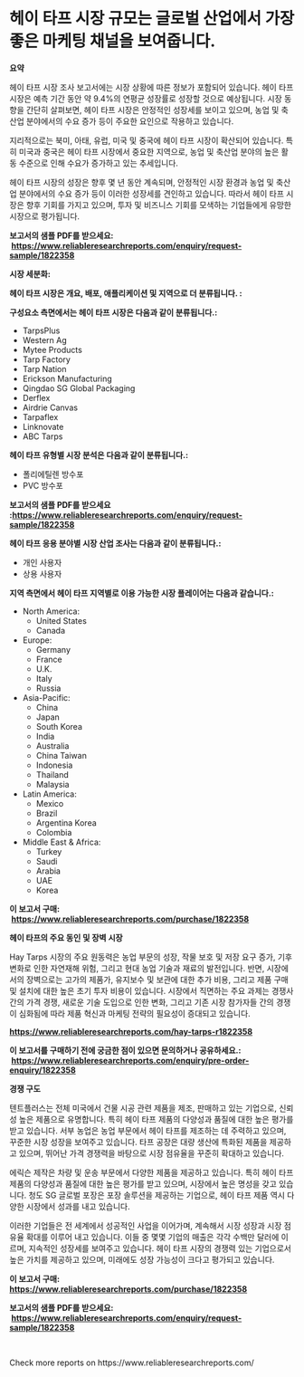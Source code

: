 <p><h1>헤이 타프 시장 규모는 글로벌 산업에서 가장 좋은 마케팅 채널을 보여줍니다.</h1></p><p><strong>요약</strong></p>
<p><p>헤이 타프 시장 조사 보고서에는 시장 상황에 따른 정보가 포함되어 있습니다. 헤이 타프 시장은 예측 기간 동안 약 9.4%의 연평균 성장률로 성장할 것으로 예상됩니다. 시장 동향을 간단히 살펴보면, 헤이 타프 시장은 안정적인 성장세를 보이고 있으며, 농업 및 축산업 분야에서의 수요 증가 등이 주요한 요인으로 작용하고 있습니다. </p><p>지리적으로는 북미, 아태, 유럽, 미국 및 중국에 헤이 타프 시장이 확산되어 있습니다. 특히 미국과 중국은 헤이 타프 시장에서 중요한 지역으로, 농업 및 축산업 분야의 높은 활동 수준으로 인해 수요가 증가하고 있는 추세입니다.</p><p>헤이 타프 시장의 성장은 향후 몇 년 동안 계속되며, 안정적인 시장 환경과 농업 및 축산업 분야에서의 수요 증가 등이 이러한 성장세를 견인하고 있습니다. 따라서 헤이 타프 시장은 향후 기회를 가지고 있으며, 투자 및 비즈니스 기회를 모색하는 기업들에게 유망한 시장으로 평가됩니다.</p></p>
<p><strong>보고서의 샘플 PDF를 받으세요: &nbsp;<a href="https://www.reliableresearchreports.com/enquiry/request-sample/1822358">https://www.reliableresearchreports.com/enquiry/request-sample/1822358</a></strong></p>
<p><strong>시장 세분화:</strong></p>
<p><strong> 헤이 타프 시장은 개요, 배포, 애플리케이션 및 지역으로 더 분류됩니다. :</strong></p>
<p><strong>구성요소 측면에서는 헤이 타프 시장은 다음과 같이 분류됩니다.:</strong></p>
<p><ul><li>TarpsPlus</li><li>Western Ag</li><li>Mytee Products</li><li>Tarp Factory</li><li>Tarp Nation</li><li>Erickson Manufacturing</li><li>Qingdao SG Global Packaging</li><li>Derflex</li><li>Airdrie Canvas</li><li>Tarpaflex</li><li>Linknovate</li><li>ABC Tarps</li></ul></p>
<p><strong> 헤이 타프 유형별 시장 분석은 다음과 같이 분류됩니다.:</strong></p>
<p><ul><li>폴리에틸렌 방수포</li><li>PVC 방수포</li></ul></p>
<p><strong>보고서의 샘플 PDF를 받으세요 :<a href="https://www.reliableresearchreports.com/enquiry/request-sample/1822358">https://www.reliableresearchreports.com/enquiry/request-sample/1822358</a></strong></p>
<p><strong> 헤이 타프 응용 분야별 시장 산업 조사는 다음과 같이 분류됩니다.:</strong></p>
<p><ul><li>개인 사용자</li><li>상용 사용자</li></ul></p>
<p><strong>지역 측면에서 헤이 타프 지역별로 이용 가능한 시장 플레이어는 다음과 같습니다.:</strong></p>
<p><ul>
    <li>
        North America:
        <ul>
            <li>United States</li>
            <li>Canada</li>
        </ul>
    </li>
    <li>
        Europe:
        <ul>
            <li>Germany</li>
            <li>France</li>
            <li>U.K.</li>
            <li>Italy</li>
            <li>Russia</li>
        </ul>
    </li>
    <li>
        Asia-Pacific:
        <ul>
            <li>China</li>
            <li>Japan</li>
            <li>South Korea</li>
            <li>India</li>
            <li>Australia</li>
            <li>China Taiwan</li>
            <li>Indonesia</li>
            <li>Thailand</li>
            <li>Malaysia</li>
        </ul>
    </li>
    <li>
        Latin America:
        <ul>
            <li>Mexico</li>
            <li>Brazil</li>
            <li>Argentina Korea</li>
            <li>Colombia</li>
        </ul>
    </li>
    <li>
        Middle East & Africa:
        <ul>
            <li>Turkey</li>
            <li>Saudi</li>
            <li>Arabia</li>
            <li>UAE</li>
            <li>Korea</li>
        </ul>
    </li>
    </ul></p>
<p><strong>이 보고서 구매: &nbsp;<a href="https://www.reliableresearchreports.com/purchase/1822358">https://www.reliableresearchreports.com/purchase/1822358</a></strong></p>
<p><strong>헤이 타프의 주요 동인 및 장벽 시장</strong></p>
<p><p>Hay Tarps 시장의 주요 원동력은 농업 부문의 성장, 작물 보호 및 저장 요구 증가, 기후 변화로 인한 자연재해 위험, 그리고 현대 농업 기술과 재료의 발전입니다. 반면, 시장에서의 장벽으로는 고가의 제품가, 유지보수 및 보관에 대한 추가 비용, 그리고 제품 구매 및 설치에 대한 높은 초기 투자 비용이 있습니다. 시장에서 직면하는 주요 과제는 경쟁사 간의 가격 경쟁, 새로운 기술 도입으로 인한 변화, 그리고 기존 시장 참가자들 간의 경쟁이 심화됨에 따라 제품 혁신과 마케팅 전략의 필요성이 증대되고 있습니다.</p></p>
<p><strong><a href="https://www.reliableresearchreports.com/hay-tarps-r1822358">https://www.reliableresearchreports.com/hay-tarps-r1822358</a></strong></p>
<p><strong>이 보고서를 구매하기 전에 궁금한 점이 있으면 문의하거나 공유하세요.: &nbsp;<a href="https://www.reliableresearchreports.com/enquiry/pre-order-enquiry/1822358">https://www.reliableresearchreports.com/enquiry/pre-order-enquiry/1822358</a></strong></p>
<p><strong>경쟁 구도</strong></p>
<p><p>텐트플러스는 전체 미국에서 건물 시공 관련 제품을 제조, 판매하고 있는 기업으로, 신뢰성 높은 제품으로 유명합니다. 특히 헤이 타프 제품의 다양성과 품질에 대한 높은 평가를 받고 있습니다. 서부 농업은 농업 부문에서 헤이 타프를 제조하는 데 주력하고 있으며, 꾸준한 시장 성장을 보여주고 있습니다. 타프 공장은 대량 생산에 특화된 제품을 제공하고 있으며, 뛰어난 가격 경쟁력을 바탕으로 시장 점유율을 꾸준히 확대하고 있습니다.</p><p>에릭슨 제작은 차량 및 운송 부문에서 다양한 제품을 제공하고 있습니다. 특히 헤이 타프 제품의 다양성과 품질에 대한 높은 평가를 받고 있으며, 시장에서 높은 명성을 갖고 있습니다. 청도 SG 글로벌 포장은 포장 솔루션을 제공하는 기업으로, 헤이 타프 제품 역시 다양한 시장에서 성과를 내고 있습니다. </p><p>이러한 기업들은 전 세계에서 성공적인 사업을 이어가며, 계속해서 시장 성장과 시장 점유율 확대를 이루어 내고 있습니다. 이들 중 몇몇 기업의 매출은 각각 수백만 달러에 이르며, 지속적인 성장세를 보여주고 있습니다. 헤이 타프 시장의 경쟁력 있는 기업으로서 높은 가치를 제공하고 있으며, 미래에도 성장 가능성이 크다고 평가되고 있습니다. </p></p>
<p><strong>이 보고서 구매: &nbsp; <a href="https://www.reliableresearchreports.com/purchase/1822358">https://www.reliableresearchreports.com/purchase/1822358</a></strong></p>
<p><strong>보고서의 샘플 PDF를 받으세요: &nbsp;<a href="https://www.reliableresearchreports.com/enquiry/request-sample/1822358">https://www.reliableresearchreports.com/enquiry/request-sample/1822358</a></strong><strong></strong></p>
<p>&nbsp;</p>
<p>Check more reports on https://www.reliableresearchreports.com/</p>